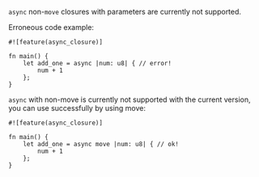 `async` non-`move` closures with parameters are currently not supported.

Erroneous code example:

```compile_fail,edition2018
#![feature(async_closure)]

fn main() {
    let add_one = async |num: u8| { // error!
        num + 1
    };
}
```

`async` with non-move is currently not supported with the current
version, you can use successfully by using move:

```edition2018
#![feature(async_closure)]

fn main() {
    let add_one = async move |num: u8| { // ok!
        num + 1
    };
}
```
